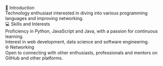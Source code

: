 🚀 Introduction  
Technology enthusiast interested in diving into various programming languages and improving networking.  
💻 Skills and Interests  
Proficiency in Python, JavaScript and Java, with a passion for continuous learning.  
Interest in web development, data science and software engineering.  
🌐 Networking  
Open to connecting with other enthusiasts, professionals and mentors on GitHub and other platforms.  
<!---
Higor333/Higor333 is a ✨ special ✨ repository because its `README.md` (this file) appears on your GitHub profile.
You can click the Preview link to take a look at your changes.
--->
